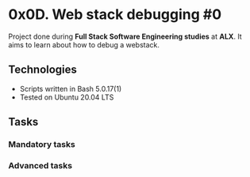 # 0x0D. Web stack debugging #0

Project done during **Full Stack Software Engineering studies** at **ALX**. It aims to learn about how to debug a webstack.

## Technologies
* Scripts written in Bash 5.0.17(1)
* Tested on Ubuntu 20.04 LTS

## Tasks

### Mandatory tasks



### Advanced tasks

